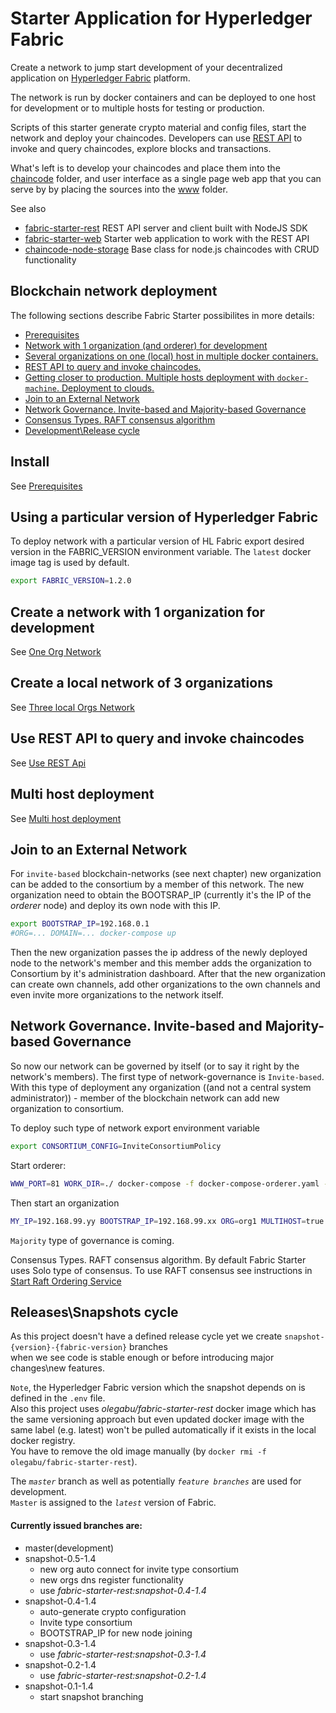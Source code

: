 # Starter Application for Hyperledger Fabric

Create a network to jump start development of your decentralized application on 
[Hyperledger Fabric](https://www.hyperledger.org/projects/fabric) platform.

The network is run by docker containers and can be deployed to one host for development or to multiple hosts for testing 
or production.


Scripts of this starter generate crypto material and config files, start the network and deploy your chaincodes. 
Developers can use [REST API](https://github.com/olegabu/fabric-starter-rest) to invoke and query chaincodes, 
explore blocks and transactions.

What's left is to develop your chaincodes and place them into the [chaincode](./chaincode) folder, 
and user interface as a single page web app that you can serve by by placing the sources into the [www](./www) folder.

See also

- [fabric-starter-rest](https://github.com/olegabu/fabric-starter-rest) REST API server and client built with NodeJS SDK
- [fabric-starter-web](https://github.com/olegabu/fabric-starter-web) Starter web application to work with the REST API
- [chaincode-node-storage](https://github.com/olegabu/chaincode-node-storage) Base class for node.js chaincodes with CRUD functionality


## Blockchain network deployment

The following sections describe Fabric Starter possibilites in more details:

- [Prerequisites](#install)
- [Network with 1 organization (and orderer) for development](#example1org)
- [Several organizations on one (local) host in multiple docker containers.](#example3org)
- [REST API to query and invoke chaincodes.](#restapi)
- [Getting closer to production. Multiple hosts deployment with `docker-machine`. Deployment to clouds.](#multihost)
- [Join to an External Network](#joinexternal)
- [Network Governance. Invite-based and Majority-based Governance](#network-governance)
- [Consensus Types. RAFT consensus algorithm](#consensus-types)
- [Development\Release cycle](#releasecycle)



<a name="install"></a>
## Install
See [Prerequisites](docs/install.md)



<a name="setversion"></a>
## Using a particular version of Hyperledger Fabric
To deploy network with a particular version of HL Fabric export desired version in the 
FABRIC_VERSION environment variable. The `latest` docker image tag is used by default.
```bash
export FABRIC_VERSION=1.2.0
```


<a name="example1org"></a>
## Create a network with 1 organization for development
See [One Org Network](docs/network-one-org.md)



<a name="example3org"></a>
## Create a local network of 3 organizations
See [Three local Orgs Network](docs/network-three-org.md)


<a name="restapi"></a>
## Use REST API to query and invoke chaincodes
See [Use REST Api](docs/rest-api.md)

<a name="multihost"></a>
## Multi host deployment
See [Multi host deployment](docs/multihost.md)


<a name="joinexternal"></a>
## Join to an External Network
For `invite-based` blockchain-networks (see next chapter) new organization can be added to the consortium by a member of this network.
The new organization need to obtain the BOOTSRAP_IP (currently it's the IP of the _orderer_ node) and deploy its own node with this IP.  
```bash
export BOOTSTRAP_IP=192.168.0.1
#ORG=... DOMAIN=... docker-compose up
```
Then the new organization passes the ip address of the newly deployed node to the network's member and this member adds the organization to Consortium by it's administration dashboard.
After that the new organization can create own channels, add other organizations to the own channels and even invite more organizations to the network itself.     

<a name="network-governance"></a>
## Network Governance. Invite-based and Majority-based Governance

So now our network can be governed by itself (or to say it right by the network's members). 
The first type of network-governance is `Invite-based`. With this type of deployment 
any organization ((and not a central system administrator)) - member of the blockchain network can add new organization to consortium.

To deploy such type of network export environment variable
```bash
export CONSORTIUM_CONFIG=InviteConsortiumPolicy
```
Start orderer:
```bash
WWW_PORT=81 WORK_DIR=./ docker-compose -f docker-compose-orderer.yaml -f docker-compose-orderer-multihost.yaml up -d
```

Then start an organization
```bash
MY_IP=192.168.99.yy BOOTSTRAP_IP=192.168.99.xx ORG=org1 MULTIHOST=true WORK_DIR=./ docker-compose -f docker-compose.yaml -f docker-compose-multihost.yaml -f docker-compose-api-port.yaml up -d 
```

`Majority` type of governance is coming.       


<a name="consensus-types"></a>
Consensus Types. RAFT consensus algorithm.
By default Fabric Starter uses Solo type of consensus.
To use RAFT consensus see instructions in [Start Raft Ordering Service](docs/raft.md)


<a name="releasecycle"></a>
## Releases\Snapshots cycle

As this project doesn't have a defined release cycle yet we create 
`snapshot-{version}-{fabric-version}` branches  
when we see code is stable enough or before introducing major changes\new features.  

`Note`, the Hyperledger Fabric version which the snapshot depends on is defined in the `.env` file.  
Also this project uses _olegabu/fabric-starter-rest_ docker image which has 
the same versioning approach but even updated docker image with the same label (e.g. latest)
won't be pulled automatically if it exists in the local docker registry.   
You have to remove the old image manually (by `docker rmi -f olegabu/fabric-starter-rest`).    


The _`master`_ branch as well as potentially _`feature branches`_ are used for development.  
`Master` is assigned to the _`latest`_ version of Fabric.


#### Currently issued branches are:

- master(development)
- snapshot-0.5-1.4
    - new org auto connect for invite type consortium
    - new orgs dns register functionality
    - use _fabric-starter-rest:snapshot-0.4-1.4_
- snapshot-0.4-1.4
    - auto-generate crypto configuration
    - Invite type consortium
    - BOOTSTRAP_IP for new node joining
- snapshot-0.3-1.4
    - use _fabric-starter-rest:snapshot-0.3-1.4_
- snapshot-0.2-1.4
    - use _fabric-starter-rest:snapshot-0.2-1.4_
- snapshot-0.1-1.4
    - start snapshot branching
